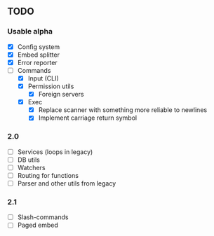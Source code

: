 ## TODO

### Usable alpha

- [x] Config system
- [x] Embed splitter
- [x] Error reporter
- [ ] Commands
  - [x] Input (CLI)
  - [x] Permission utils
    - [x] Foreign servers
  - [x] Exec
    - [x] Replace scanner with something more reliable to newlines
    - [x] Implement carriage return symbol

### 2.0

- [ ] Services (loops in legacy)
- [ ] DB utils
- [ ] Watchers
- [ ] Routing for functions
- [ ] Parser and other utils from legacy

### 2.1

- [ ] Slash-commands
- [ ] Paged embed
